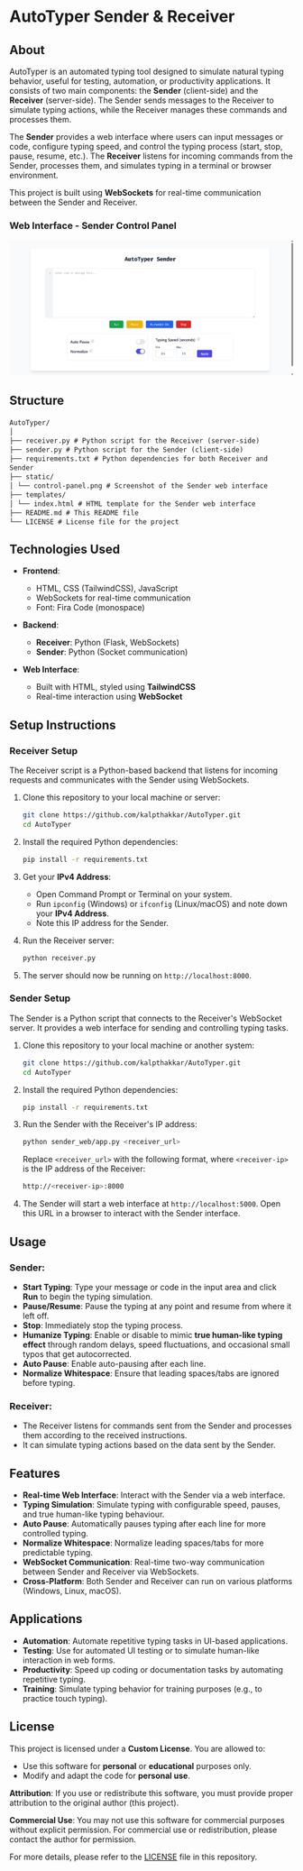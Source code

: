 # AutoTyper Sender & Receiver

## About

AutoTyper is an automated typing tool designed to simulate natural typing behavior, useful for testing, automation, or productivity applications. It consists of two main components: the **Sender** (client-side) and the **Receiver** (server-side). The Sender sends messages to the Receiver to simulate typing actions, while the Receiver manages these commands and processes them.

The **Sender** provides a web interface where users can input messages or code, configure typing speed, and control the typing process (start, stop, pause, resume, etc.). The **Receiver** listens for incoming commands from the Sender, processes them, and simulates typing in a terminal or browser environment.

This project is built using **WebSockets** for real-time communication between the Sender and Receiver.

### Web Interface - Sender Control Panel

![Web Interface](static/control-panel.png)

## Structure

```
AutoTyper/
│
├── receiver.py # Python script for the Receiver (server-side)
├── sender.py # Python script for the Sender (client-side)
├── requirements.txt # Python dependencies for both Receiver and Sender
├── static/
│ └── control-panel.png # Screenshot of the Sender web interface
├── templates/
│ └── index.html # HTML template for the Sender web interface
├── README.md # This README file
└── LICENSE # License file for the project
```

## Technologies Used

- **Frontend**: 
  - HTML, CSS (TailwindCSS), JavaScript
  - WebSockets for real-time communication
  - Font: Fira Code (monospace)
  
- **Backend**:
  - **Receiver**: Python (Flask, WebSockets)
  - **Sender**: Python (Socket communication)

- **Web Interface**:
  - Built with HTML, styled using **TailwindCSS**
  - Real-time interaction using **WebSocket**

## Setup Instructions

### Receiver Setup

The Receiver script is a Python-based backend that listens for incoming requests and communicates with the Sender using WebSockets.

1. Clone this repository to your local machine or server:
    ```bash
    git clone https://github.com/kalpthakkar/AutoTyper.git
    cd AutoTyper
    ```

2. Install the required Python dependencies:
    ```bash
    pip install -r requirements.txt
    ```

3. Get your **IPv4 Address**:
    - Open Command Prompt or Terminal on your system.
    - Run `ipconfig` (Windows) or `ifconfig` (Linux/macOS) and note down your **IPv4 Address**.
    - Note this IP address for the Sender.

4. Run the Receiver server:
    ```bash
    python receiver.py
    ```

5. The server should now be running on `http://localhost:8000`.

### Sender Setup

The Sender is a Python script that connects to the Receiver's WebSocket server. It provides a web interface for sending and controlling typing tasks.

1. Clone this repository to your local machine or another system:
    ```bash
    git clone https://github.com/kalpthakkar/AutoTyper.git
    cd AutoTyper
    ```

2. Install the required Python dependencies:
    ```bash
    pip install -r requirements.txt
    ```

3. Run the Sender with the Receiver's IP address:
    ```bash
    python sender_web/app.py <receiver_url>

    ```

    Replace `<receiver_url>` with the following format, where `<receiver-ip>` is the IP address of the Receiver:
    ```bash
    http://<receiver-ip>:8000
    ```

4. The Sender will start a web interface at `http://localhost:5000`. Open this URL in a browser to interact with the Sender interface.

## Usage

### Sender:

- **Start Typing**: Type your message or code in the input area and click **Run** to begin the typing simulation.
- **Pause/Resume**: Pause the typing at any point and resume from where it left off.
- **Stop**: Immediately stop the typing process.
- **Humanize Typing**: Enable or disable to mimic **true human-like typing effect** through random delays, speed fluctuations, and occasional small typos that get autocorrected.
- **Auto Pause**: Enable auto-pausing after each line.
- **Normalize Whitespace**: Ensure that leading spaces/tabs are ignored before typing.

### Receiver:

- The Receiver listens for commands sent from the Sender and processes them according to the received instructions.
- It can simulate typing actions based on the data sent by the Sender.

## Features

- **Real-time Web Interface**: Interact with the Sender via a web interface.
- **Typing Simulation**: Simulate typing with configurable speed, pauses, and true human-like typing behaviour.
- **Auto Pause**: Automatically pauses typing after each line for more controlled typing.
- **Normalize Whitespace**: Normalize leading spaces/tabs for more predictable typing.
- **WebSocket Communication**: Real-time two-way communication between Sender and Receiver via WebSockets.
- **Cross-Platform**: Both Sender and Receiver can run on various platforms (Windows, Linux, macOS).

## Applications

- **Automation**: Automate repetitive typing tasks in UI-based applications.
- **Testing**: Use for automated UI testing or to simulate human-like interaction in web forms.
- **Productivity**: Speed up coding or documentation tasks by automating repetitive typing.
- **Training**: Simulate typing behavior for training purposes (e.g., to practice touch typing).

## License

This project is licensed under a **Custom License**. You are allowed to:

- Use this software for **personal** or **educational** purposes only.
- Modify and adapt the code for **personal use**.

**Attribution**: If you use or redistribute this software, you must provide proper attribution to the original author (this project).  

**Commercial Use**: You may not use this software for commercial purposes without explicit permission. For commercial use or redistribution, please contact the author for permission.

For more details, please refer to the [LICENSE](./LICENSE) file in this repository.